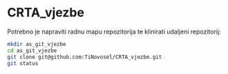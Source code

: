 # CRTA_vjezbe
Potrebno je napraviti radnu mapu repozitorija te klinirati udaljeni repozitorij:
```sh
mkdir as_git_vjezbe
cd as_git_vjezbe
git clone git@github.com:TiNovosel/CRTA_vjezbe.git
git status
```